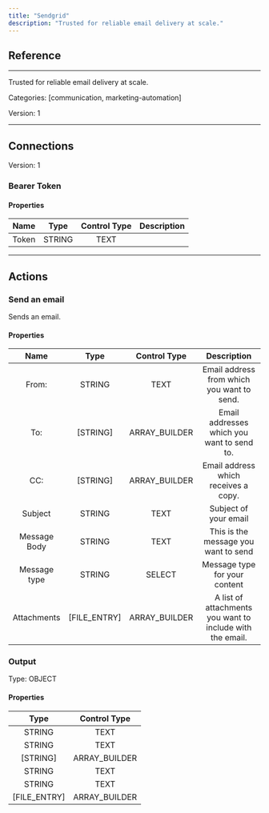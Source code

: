 ```yaml
---
title: "Sendgrid"
description: "Trusted for reliable email delivery at scale."
---
```

## Reference
<hr />

Trusted for reliable email delivery at scale.


Categories: [communication, marketing-automation]


Version: 1

<hr />



## Connections

Version: 1


### Bearer Token

#### Properties

|      Name      |     Type     |     Control Type     |     Description     |
|:--------------:|:------------:|:--------------------:|:-------------------:|
| Token | STRING | TEXT  |  |





<hr />





## Actions


### Send an email
Sends an email.

#### Properties

|      Name      |     Type     |     Control Type     |     Description     |
|:--------------:|:------------:|:--------------------:|:-------------------:|
| From: | STRING | TEXT  |  Email address from which you want to send.  |
| To: | [STRING] | ARRAY_BUILDER  |  Email addresses which you want to send to.  |
| CC: | [STRING] | ARRAY_BUILDER  |  Email address which receives a copy.  |
| Subject | STRING | TEXT  |  Subject of your email  |
| Message Body | STRING | TEXT  |  This is the message you want to send  |
| Message type | STRING | SELECT  |  Message type for your content  |
| Attachments | [FILE_ENTRY] | ARRAY_BUILDER  |  A list of attachments you want to include with the email.  |


### Output



Type: OBJECT


#### Properties

|     Type     |     Control Type     |
|:------------:|:--------------------:|
| STRING | TEXT  |
| STRING | TEXT  |
| [STRING] | ARRAY_BUILDER  |
| STRING | TEXT  |
| STRING | TEXT  |
| [FILE_ENTRY] | ARRAY_BUILDER  |






